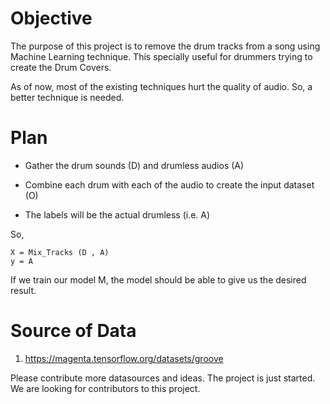 # Objective

The purpose of this project is to remove the drum tracks from a song using Machine Learning technique. This specially useful for drummers trying to create the Drum Covers.

As of now, most of the existing techniques hurt the quality of audio. So, a better technique is needed. 

# Plan

+ Gather the drum sounds (D) and drumless audios (A)

+ Combine each drum with each of the audio to create the input dataset (O)

+ The labels will be the actual drumless (i.e. A)

So, 

	X = Mix_Tracks (D , A)
	y = A

If we train our model M, the model should be able to give us the desired result.


# Source of Data

1. https://magenta.tensorflow.org/datasets/groove

Please contribute more datasources and ideas. The project is just started. We are looking for contributors to this project.

